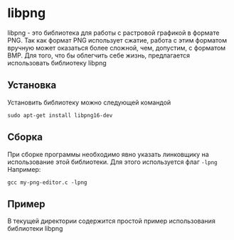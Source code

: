 # libpng
libpng - это библиотека для работы с растровой графикой в формате PNG. Так как формат PNG использует сжатие, работа с этим форматом вручную может оказаться более сложной, чем, допустим, с форматом BMP. Для того, что бы облегчить себе жизнь, предлагается использовать библиотеку libpng

## Установка
Установить библиотеку можно следующей командой
```
sudo apt-get install libpng16-dev
```

## Сборка
При сборке программы необходимо явно указать линковщику на использование этой библиотеки. Для этого используется флаг `-lpng`
Например:
```
gcc my-png-editor.c -lpng
```

## Пример
В текущей директории содержится простой пример использования библиотеки libpng
